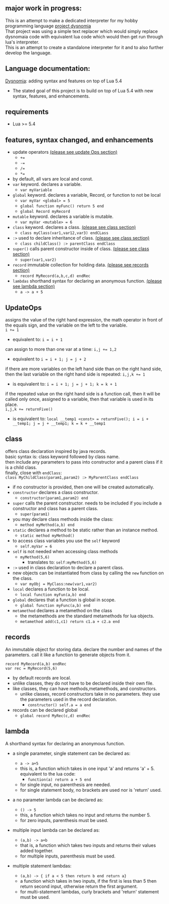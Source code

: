 
## major work in progress:   

This is an attempt to make a dedicated interpreter for my hobby programming language [project dysnomia](https://github.com/return5/Project-Dysnomia)  
That project was using a simple text replacer which would simply replace dysnomaia code with equivalent lua code which would then get run through lua's interpreter.   
This is an attempt to create a standalone interpreter for it and to also further develop the language.  

## Language documentation:

[Dysnomia](https://en.wikipedia.org/wiki/Dysnomia_(moon)): adding syntax and features on top of Lua 5.4

- The stated goal of this project is to build on top of Lua 5.4 with new syntax, features, and enhancements.  
## requirements
- Lua >= 5.4
## features, syntax changed, and enhancements
- update operators [(please see update Ops section)](#UpdateOps)
    - ```+=```
    - ```-=```
    - ```/=```
    - ```*=```
- by default, all vars are local and const.
- ```var``` keyword. declares a variable.
    - ``var myVariable``
- ```global``` keyword. declares a variable, Record, or function to not be local
    - ```var myVar <global> = 5```
    - ``global function myFunc() return 5 end``
    - ``global Record myRecord``
- ```mutable``` keyword. declares a variable is mutable.
    - ```var myVar <mutable> = 6```
- ```class``` keyword. declares a class. [(please see class section)](#class)
    - ```class myClass(var1,var12,var3) endCLass```
- ```:>``` used to declare inheritance of class. [(please see class section)](#class)
    - ```class childClass() :> parentClass endClass```
- ```super()``` calls parent constructor inside of class. [(please see class section)](#class)
    - ``super(var1,var2)``
- ``record`` immutable collection for holding data. [(please see records section)](#records)
    - ```record MyRecord(a,b,c,d) endRec```
- ``lambdas`` shorthand syntax for declaring an anonymous function. [(please see lambda section)](#lambda)
    - ``a -> a + 5``

## UpdateOps
assigns the value of the right hand expression, the math operator in front of the equals sign, and the variable on the left to the variable.  
```i += 1```
- equivalent to:
  ```i = i + 1```

can assign to more than one var at a time: ```i,j += 1,2```
- equivalent to ```i = i + 1; j = j + 2```

if there are more variables on the left hand side than on the right hand side, then the last variable on the right hand side is repeated:
```i,j,k += 1```
- is equivalent to: ```i = i + 1; j = j + 1; k = k + 1```

if the repeated value on the right hand side is a function call, then it will be called only once, assigned to a variable, then that variable is used in its place.  
```i,j,k += returnFive()```
- is equivalent to: ```local __temp1 <const> = returnFive(); i = i + __temp1; j = j + __temp1; k = k + __temp1```


## class
offers class declaration inspired by java records.  
basic syntax is: class keyword followed by class name.  
then include any parameters to pass into constructor and a parent class if it is a child class.  
finally, close with ``endClass``:    
```class MyChildClass(param1,param2) :> MyParentClass endClass```
- if no constructor is provided, then one will be created automatically.
- ``constructor`` declares a class constructor.
    - ```constructor(param1,param2) end```
- ``super`` calls the parent constructor. needs to be included if you include a constructor and class has a parent class.
    - ``super(param1)``
- you may declare class methods inside the class:
    - ```method myMethod(a,b) end```
- ``static`` declares a method to be static rather than an instance method.
    - ```static method myMethod()```
- to access class variables you use the ```self``` keyword
    - ```self.myVar = 6```
- ```self``` is not needed when accessing class methods
    - ```myMethod(5,6)```
        - translates to: ```self:myMethod(5,6)```
- ```:>``` used in class declaration to declare a parent class.
- new objects can be instantiated from class by calling the ``new`` function on the class.
    - ```var myObj = MyClass:new(var1,var2)```
- ``local`` declares a function to be local.
    - ```local function myFun(a,b) end```
- ``global`` declares that a function is global in scope.
    - ``global function myFunc(a,b) end``
- ``metamethod`` declares a metamethod on the class
    - the metamethods are the standard metamethods for lua objects.
    - ``metamethod add(c1,c1) return c1.a + c2.a end``

## records
An immutable object for storing data. declare the number and names of the parameters. call it like a function to generate objects from it.
````  
record MyRecord(a,b) endRec
var rec = MyRecord(5,6)
````
- by default records are local.
- unlike classes, they do not have to be declared inside their own file.
- like classes, they can have methods,metamethods, and constructors.
    - unlike classes, record constructors take in no parameters. they use the parameters used in the record declaration.
        - ```constructor() self.a = a end```
- records can be declared global
    - ``global record MyRec(c,d) endRec``

## lambda
A shorthand syntax for declaring an anonymous function.
- a single parameter, single statement can be declared as:
    - ```a -> a+5```
    - this is, a function which takes in one input 'a' and returns 'a' + 5.  equivalent to the lua code:
        - ``function(a) return a + 5 end``
    - for single input, no parenthesis are needed.
    - for single statement body, no brackets are used nor is 'return' used.


- a no parameter lambda can be declared as:
    - ```() -> 5```
    - this, a function which takes no input and returns the number 5.
    - for zero inputs, parenthesis must be used.


- multiple input lambda can be declared as:
    - ``(a,b) -> a+b``
    - that is, a function which takes two inputs and returns their values added together.
    - for multiple inputs, parenthesis must be used.


- multiple statement lambdas:
    - ```(a,b) -> { if a < 5 then return b end return a}```
    - a function which takes in two inputs, if the first is less than 5 then return second input, otherwise return the first argument.
    - for multi-statement lambdas, curly brackets and 'return' statement must be used.
